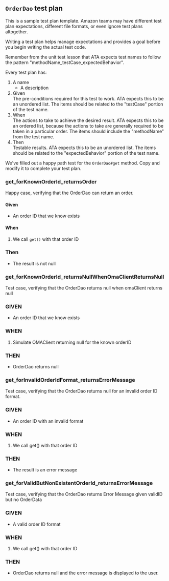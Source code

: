 ## `OrderDao` test plan

This is a sample test plan template. Amazon teams may have different test plan
expectations, different file formats, or even ignore test plans altogether.

Writing a test plan helps manage expectations and provides a goal before you
begin writing the actual test code.

Remember from the unit test lesson that ATA expects test names to follow the
pattern "methodName_testCase_expectedBehavior".

Every test plan has:

1. A name
    * A description
2. Given  
   The pre-conditions required for this test to work.
   ATA expects this to be an unordered list. The items should be
   related to the "testCase" portion of the test name.
3. When  
   The actions to take to achieve the desired result.
   ATA expects this to be an ordered list, because the actions to take are
   generally required to be taken in a particular order.
   The items should include the "methodName" from the test name.
4. Then  
   Testable results.
   ATA expects this to be an unordered list. The items should be
   related to the "expectedBehavior" portion of the test name.

We've filled out a happy path test for the `OrderDao#get` method.
Copy and modify it to complete your test plan.

### get_forKnownOrderId_returnsOrder

Happy case, verifying that the OrderDao can return an order.

#### Given

* An order ID that we know exists

#### When

1. We call `get()` with that order ID

### Then

* The result is not null

### get_forKnownOrderId_returnsNullWhenOmaClientReturnsNull

Test case, verifying that the OrderDao returns null when omaClient returns null

### GIVEN

* An order ID that we know exists

### WHEN

1. Simulate OMAClient returning null for the known orderID

### THEN

* OrderDao returns null

### get_forInvalidOrderIdFormat_returnsErrorMessage

Test case, verifying that the OrderDao returns null for an invalid order ID format.

### GIVEN

* An order ID with an invalid format

### WHEN

1. We call get() with that order ID

### THEN

* The result is an error message

### get_forValidButNonExistentOrderId_returnsErrorMessage

Test case, verifying that the OrderDao returns Error Message given validID but no OrderData

### GIVEN

* A valid order ID format

### WHEN

1. We call get() with that order ID

### THEN

* OrderDao returns null and the error message is displayed to the user.
